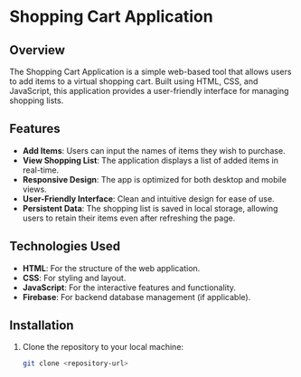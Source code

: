 # Shopping Cart Application

## Overview
The Shopping Cart Application is a simple web-based tool that allows users to add items to a virtual shopping cart. Built using HTML, CSS, and JavaScript, this application provides a user-friendly interface for managing shopping lists.

## Features
- **Add Items**: Users can input the names of items they wish to purchase.
- **View Shopping List**: The application displays a list of added items in real-time.
- **Responsive Design**: The app is optimized for both desktop and mobile views.
- **User-Friendly Interface**: Clean and intuitive design for ease of use.
- **Persistent Data**: The shopping list is saved in local storage, allowing users to retain their items even after refreshing the page.

## Technologies Used
- **HTML**: For the structure of the web application.
- **CSS**: For styling and layout.
- **JavaScript**: For the interactive features and functionality.
- **Firebase**: For backend database management (if applicable).

## Installation
1. Clone the repository to your local machine:
   ```bash
   git clone <repository-url>

